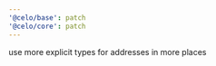 ```yaml
---
'@celo/base': patch
'@celo/core': patch
---
```


use more explicit types for addresses in more places
